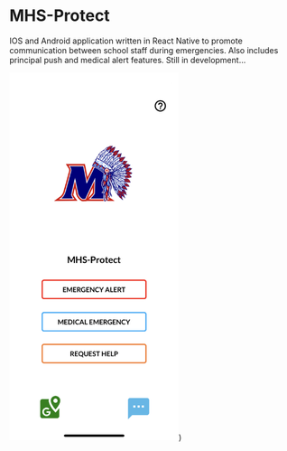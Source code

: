 # MHS-Protect

IOS and Android application written in React Native to promote communication between school staff during emergencies. Also includes principal push and medical alert features. Still in development...

<img src="https://github.com/mohigancs/MHS-Protect/blob/master/preview.PNG" alt="App Preview" width="300"/>)
